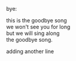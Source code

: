 bye:

this is the goodbye song  
we won't see you for long  
but we will sing along  
the goodbye song. 

adding another line
